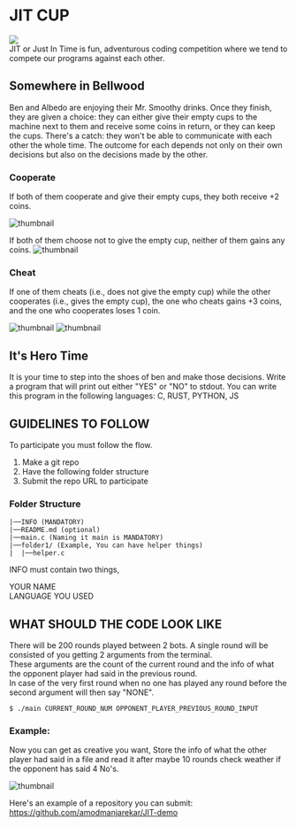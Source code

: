 # JIT CUP
<a href="https://discord.gg/UYk2UvPubh"> <img src="https://img.shields.io/badge/JIT%20discord-grey?logo=discord"></a>  
JIT or Just In Time is fun, adventurous coding competition where we tend to compete our programs against each other.

## Somewhere in Bellwood

Ben and Albedo are enjoying their Mr. Smoothy drinks. Once they finish, they are given a choice: they can either give their empty cups to the machine next to them and receive some coins in return, or they can keep the cups. There's a catch: they won't be able to communicate with each other the whole time. The outcome for each depends not only on their own decisions but also on the decisions made by the other.

### Cooperate

If both of them cooperate and give their empty cups, they both receive +2 coins.

![thumbnail](./states/YY.png)

If both of them choose not to give the empty cup, neither of them gains any coins.
![thumbnail](./states/NN.png)

### Cheat

If one of them cheats (i.e., does not give the empty cup) while the other cooperates (i.e., gives the empty cup), the one who cheats gains +3 coins, and the one who cooperates loses 1 coin.

![thumbnail](./states/NY.png)
![thumbnail](./states/YN.png)

## It's Hero Time

It is your time to step into the shoes of ben and make those decisions.
Write a program that will print out either "YES" or "NO" to stdout.
You can write this program in the following languages: C, RUST, PYTHON, JS

## GUIDELINES TO FOLLOW

To participate you must follow the flow.

1. Make a git repo
2. Have the following folder structure
3. Submit the repo URL to participate

### Folder Structure

```
|──INFO (MANDATORY)
|──README.md (optional)
|──main.c (Naming it main is MANDATORY)
|──folder1/ (Example, You can have helper things)
|  |──helper.c
```

INFO must contain two things,

YOUR NAME<br>
LANGUAGE YOU USED

## WHAT SHOULD THE CODE LOOK LIKE

There will be 200 rounds played between 2 bots. A single round will be consisted of you getting 2 arguments from the terminal.<br>
These arguments are the count of the current round and the info of what the opponent player had said in the previous round.<br>
In case of the very first round when no one has played any round before the second argument will then say "NONE".<br>

```console
$ ./main CURRENT_ROUND_NUM OPPONENT_PLAYER_PREVIOUS_ROUND_INPUT
```

### Example:

Now you can get as creative you want, Store the info of what the other player had said in a file and read it after maybe 10 rounds
check weather if the opponent has said 4 No's.

![thumbnail](./states/Example.png)

Here's an example of a repository you can submit: https://github.com/amodmanjarekar/JIT-demo
